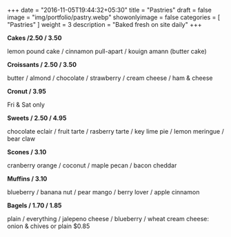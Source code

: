 +++
date = "2016-11-05T19:44:32+05:30"
title = "Pastries"
draft = false
image = "img/portfolio/pastry.webp"
showonlyimage = false
categories = [ "Pastries" ]
weight = 3
description = "Baked fresh on site daily"
+++

  **Cakes /2.50 / 3.50**

  lemon pound cake / cinnamon pull-apart / kouign amann (butter cake)

  **Croissants / 2.50 / 3.50**

  butter / almond / chocolate / strawberry / cream cheese / ham & cheese

  **Cronut / 3.95**

  Fri & Sat only

  **Sweets / 2.50 / 4.95**

  chocolate eclair / fruit tarte / rasberry tarte / key lime pie / lemon meringue / bear claw

  **Scones / 3.10**

  cranberry orange / coconut / maple pecan / bacon cheddar

  **Muffins / 3.10**

  blueberry / banana nut / pear mango / berry lover / apple cinnamon

  **Bagels / 1.70 / 1.85**

  plain / everything / jalepeno cheese / blueberry / wheat cream cheese: onion & chives or plain $0.85
